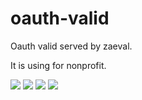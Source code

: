 # oauth-valid
Oauth valid served by zaeval.

It is using for nonprofit.

![](https://img.shields.io/badge/pip-v0.0.2-blue.svg)
![](https://img.shields.io/github/license/mashape/apistatus.svg)
![](https://img.shields.io/badge/require-requests%20%7C%20bs4-orange.svg)
![](https://img.shields.io/badge/author-zaeval-red.svg)